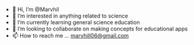 - 👋 Hi, I’m @Marvhil
- 👀 I’m interested in anything related to science
- 🌱 I’m currently learning general science education
- 💞️ I’m looking to collaborate on making concepts for educational apps
- 📫 How to reach me ... marvhill06@gmail.com

<!---
Marvhil/Marvhil is a ✨ special ✨ repository because its `README.md` (this file) appears on your GitHub profile.
You can click the Preview link to take a look at your changes.
--->
